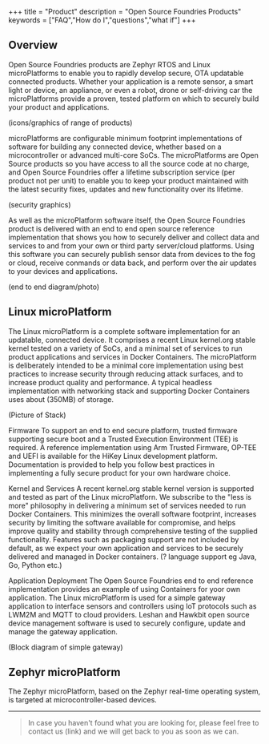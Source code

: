 +++
title = "Product"
description = "Open Source Foundries Products"
keywords = ["FAQ","How do I","questions","what if"]
+++

## Overview
Open Source Foundries products are Zephyr RTOS and Linux microPlatforms to enable you to rapidly develop secure, OTA updatable connected products. Whether your application is a remote sensor, a smart light or device, an appliance, or even a robot, drone or self-driving car the microPlatforms provide a proven, tested platform on which to securely build your product and applications. 

(icons/graphics of range of products)

microPlatforms are configurable minimum footprint implementations of software for building any connected device, whether based on a microcontroller or advanced multi-core SoCs. The microPlatforms are Open Source products so you have access to all the source code at no charge, and Open Source Foundries offer a lifetime subscription service (per product not per unit) to enable you to keep your product maintained with the latest security fixes, updates and new functionality over its lifetime. 

(security graphics)

As well as the microPlatform software itself, the Open Source Foundries product is delivered with an end to end open source reference implementation that shows you how to securely deliver and collect data and services to and from your own or third party server/cloud platforms. Using this software you can securely publish sensor data from devices to the fog or cloud, receive conmands or data back, and perform over the air updates to your devices and applications. 

(end to end diagram/photo)

## Linux microPlatform
The Linux microPlatform is a complete software implementation for an updatable, connected device. It comprises a recent Linux kernel.org stable kernel tested on a variety of SoCs, and a minimal set of services to run product applications and services in Docker Containers.  The microPlatform is deliberately intended to be a minimal core implementation using best practices to increase security through reducing attack surfaces, and to increase product quality and performance. A typical headless implementation with networking stack and supporting Docker Containers uses about (350MB) of storage. 

(Picture of Stack)

Firmware
To support an end to end secure platform, trusted firmware supporting secure boot and a Trusted Execution Environment (TEE) is required. A reference implementation using Arm Trusted Firmware, OP-TEE and UEFI is available for the HiKey Linux development platform. Documentation is provided to help you follow best practices in implementing a fully secure product for your own hardware choice.  

Kernel and Services
A recent kernel.org stable kernel version is supported and tested as part of the Linux microPlatforn. We subscribe to the "less is more" philosophy in delivering a minimum set of services needed to run Docker Containers. This minimizes the overall software footprint, increases security by limiting the software available for compromise, and helps improve quality and stability through comprehensive testing of the supplied functionality. Features such as packaging support are not included by default, as we expect your own application and services to be securely delivered and managed in Docker containers. (? language support eg Java, Go, Python etc.)

Application Deployment
The Open Source Foundries end to end reference implementation provides an example of using Containers for yoor own application. The Linux microPlatform is used for a simple gateway application to interface sensors and controllers using IoT protocols such as LWM2M and MQTT to cloud providers. Leshan and Hawkbit open source device management software is used to securely configure, update and manage the gateway application. 

(Block diagram of simple gateway)

## Zephyr microPlatform

The Zephyr microPlatform, based on the Zephyr real-time operating system, is targeted at microcontroller-based devices.

---

> In case you haven't found what you are looking for, please feel free to contact us (link) and we will get back to you as soon as we can.
